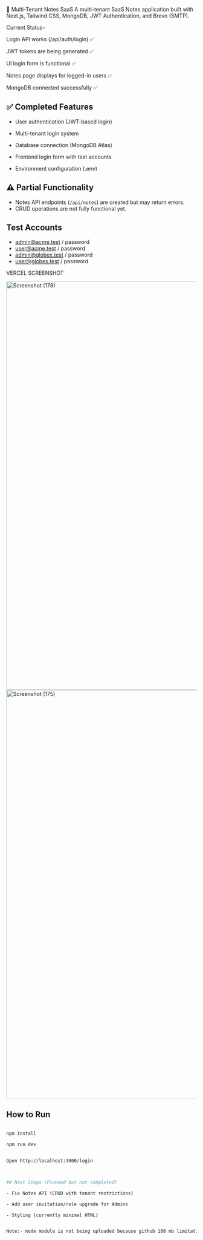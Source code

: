 📝 Multi-Tenant Notes SaaS
A multi-tenant SaaS Notes application built with Next.js, Tailwind CSS, MongoDB, JWT Authentication, and Brevo (SMTP).

Current Status-

Login API works (/api/auth/login) ✅

JWT tokens are being generated ✅

UI login form is functional ✅

Notes page displays for logged-in users ✅

MongoDB connected successfully ✅



## ✅ Completed Features

- User authentication (JWT-based login)
  
- Multi-tenant login system
  
- Database connection (MongoDB Atlas)
  
- Frontend login form with test accounts
  
- Environment configuration (.env)

## ⚠️ Partial Functionality
- Notes API endpoints (`/api/notes`) are created but may return errors.
- CRUD operations are not fully functional yet.

## Test Accounts
- admin@acme.test / password
- user@acme.test / password
- admin@globex.test / password
- user@globex.test / password



VERCEL SCREENSHOT

<img width="1920" height="1080" alt="Screenshot (178)" src="https://github.com/user-attachments/assets/a3caa6ac-6509-4c57-94ab-a4c553e1d732" />


<img width="1920" height="1080" alt="Screenshot (175)" src="https://github.com/user-attachments/assets/866c8765-5dc1-4a38-8630-5550a25b5d48" />


## How to Run
```bash

npm install

npm run dev


Open http://localhost:3000/login



## Next Steps (Planned but not completed)

- Fix Notes API (CRUD with tenant restrictions)

- Add user invitation/role upgrade for Admins

- Styling (currently minimal HTML)


Note:- node module is not being uploaded because github 100 mb limitation. so please run command after download-  npm i
